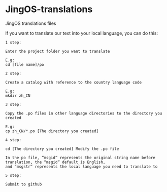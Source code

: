 # JingOS-translations
JingOS translations files


If you want to translate our text into your local language, you can do this:

```
1 step:

Enter the project folder you want to translate

E.g:
cd [file name]/po
```

```
2 step:

Create a catalog with reference to the country language code

E.g:
mkdir zh_CN
```

```
3 step:

Copy the .po files in other language directories to the directory you created

E.g:
cp zh_CN/*.po [The directory you created]
```

```
4 step:

cd [The directory you created] Modify the .po file

In the po file, “msgid“ represents the original string name before translation, the “msgid“ default is English,  
and “msgstr” represents the local language you need to translate to
```

```
5 step:

Submit to github
```
